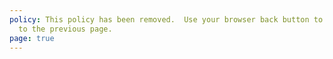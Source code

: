 ```yaml
---
policy: T﻿his policy has been removed.  Use your browser back button to return
  to the previous page.
page: true
---
```

